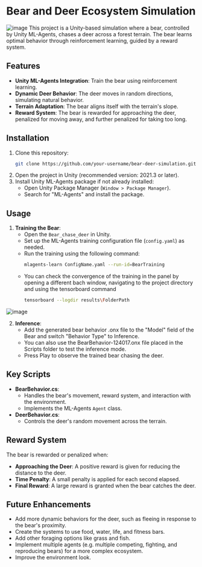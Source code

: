 
# Bear and Deer Ecosystem Simulation
  ![image](https://github.com/user-attachments/assets/9832287b-92d4-4e9b-b837-7e5f5a6fe4d8)
This project is a Unity-based simulation where a bear, controlled by Unity ML-Agents, chases a deer across a forest terrain. The bear learns optimal behavior through reinforcement learning, guided by a reward system.

## Features
- **Unity ML-Agents Integration**: Train the bear using reinforcement learning.
- **Dynamic Deer Behavior**: The deer moves in random directions, simulating natural behavior.
- **Terrain Adaptation**: The bear aligns itself with the terrain's slope.
- **Reward System**: The bear is rewarded for approaching the deer, penalized for moving away, and further penalized for taking too long.

## Installation
1. Clone this repository:
   ```bash
   git clone https://github.com/your-username/bear-deer-simulation.git
   ```
2. Open the project in Unity (recommended version: 2021.3 or later).
3. Install Unity ML-Agents package if not already installed:
   - Open Unity Package Manager (`Window > Package Manager`).
   - Search for "ML-Agents" and install the package.

## Usage
1. **Training the Bear**:
   - Open the `Bear_chase_deer` in Unity.
   - Set up the ML-Agents training configuration file (`config.yaml`) as needed.
   - Run the training using the following command:
     ```bash
     mlagents-learn ConfigName.yaml --run-id=BearTraining
     ```
   - You can check the convergence of the training in the panel by opening a different bach window, navigating to the project directory and using the tensorboard command
     ```bash
     tensorboard --logdir results\FolderPath
     ``` 
![image](https://github.com/user-attachments/assets/448890f7-c5ae-4ea8-9d0e-2c37a4395749)

2. **Inference**:
   - Add the generated bear behavior .onx file to the "Model" field of the Bear and switch "Behavior Type" to Inference.
   - You can also use the BearBehavior-124017.onx file placed in the Scripts folder to test the inference mode.
   - Press Play to observe the trained bear chasing the deer.

## Key Scripts
- **BearBehavior.cs**:
  - Handles the bear's movement, reward system, and interaction with the environment.
  - Implements the ML-Agents `Agent` class.
- **DeerBehavior.cs**:
  - Controls the deer's random movement across the terrain.

## Reward System
The bear is rewarded or penalized when:
- **Approaching the Deer**: A positive reward is given for reducing the distance to the deer.
- **Time Penalty**: A small penalty is applied for each second elapsed.
- **Final Reward**: A large reward is granted when the bear catches the deer.


## Future Enhancements
- Add more dynamic behaviors for the deer, such as fleeing in response to the bear's proximity.
- Create the systems to use food, water, life, and fitness bars.
- Add other foraging options like grass and fish.
- Implement multiple agents (e.g. multiple competing, fighting, and reproducing bears) for a more complex ecosystem.
- Improve the environment look.






